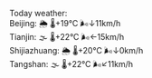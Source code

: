 Today weather:  
Beijing: 🌦 🌡️+19°C 🌬️↓11km/h  
Tianjin: 🌫  🌡️+22°C 🌬️←15km/h  
Shijiazhuang: 🌦 🌡️+20°C 🌬️↓0km/h  
Tangshan: 🌫  🌡️+22°C 🌬️↙11km/h  
